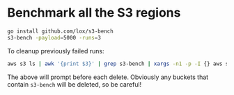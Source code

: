 
Benchmark all the S3 regions
============================

```bash
go install github.com/lox/s3-bench
s3-bench -payload=5000 -runs=3 
```

To cleanup previously failed runs:

```bash
aws s3 ls | awk '{print $3}' | grep s3-bench | xargs -n1 -p -I {} aws s3 rm --recursive s3://{}/
```

The above will prompt before each delete. Obviously any buckets that contain `s3-bench` will be deleted, so be careful!